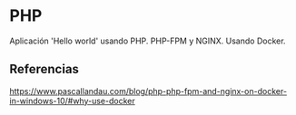 # PHP
Aplicación 'Hello world' usando PHP. PHP-FPM y NGINX. Usando Docker.

## Referencias
https://www.pascallandau.com/blog/php-php-fpm-and-nginx-on-docker-in-windows-10/#why-use-docker
